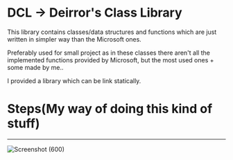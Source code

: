 # DCL -> Deirror's Class Library
This library contains classes/data structures and functions which are just written in simpler way than the Microsoft ones. 

Preferably used for small project as in these classes there aren't all the implemented functions provided by Microsoft, but the most used ones + some made by me..

I provided a library which can be link statically.

# Steps(My way of doing this kind of stuff)
--------------------------------------------


![Screenshot (600)](https://github.com/user-attachments/assets/6eaec1f7-9d9d-444c-a068-3a49c531e738)
